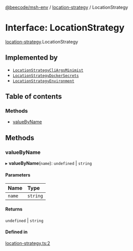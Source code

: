 [@beecode/msh-env](../README.md) / [location-strategy](../modules/location_strategy.md) / LocationStrategy

# Interface: LocationStrategy

[location-strategy](../modules/location_strategy.md).LocationStrategy

## Implemented by

- [`LocationStrategyCliArgsMinimist`](../classes/location_strategy_cli_args_minimist.LocationStrategyCliArgsMinimist.md)
- [`LocationStrategyDockerSecrets`](../classes/location_strategy_docker_secrets.LocationStrategyDockerSecrets.md)
- [`LocationStrategyEnvironment`](../classes/location_strategy_environment.LocationStrategyEnvironment.md)

## Table of contents

### Methods

- [valueByName](location_strategy.LocationStrategy.md#valuebyname)

## Methods

### valueByName

▸ **valueByName**(`name`): `undefined` \| `string`

#### Parameters

| Name | Type |
| :------ | :------ |
| `name` | `string` |

#### Returns

`undefined` \| `string`

#### Defined in

[location-strategy.ts:2](https://github.com/beecode-rs/msh-env/blob/b90f535/src/location-strategy.ts#L2)
